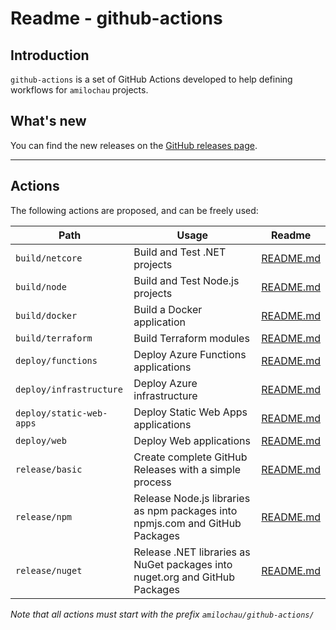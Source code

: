 # Readme - github-actions

## Introduction

`github-actions` is a set of GitHub Actions developed to help defining workflows for `amilochau` projects.

## What's new

You can find the new releases on the [GitHub releases page](https://github.com/amilochau/github-actions/releases).

---

## Actions

The following actions are proposed, and can be freely used:

| Path | Usage | Readme |
| ---- | ----- | ------ |
| `build/netcore` | Build and Test .NET projects | [README.md](./build/netcore/README.md) |
| `build/node` | Build and Test Node.js projects | [README.md](./build/node/README.md) |
| `build/docker` | Build a Docker application | [README.md](./build/docker/README.md) |
| `build/terraform` | Build Terraform modules | [README.md](./build/terraform/README.md) |
| `deploy/functions` | Deploy Azure Functions applications | [README.md](./deploy/functions/README.md) |
| `deploy/infrastructure` | Deploy Azure infrastructure | [README.md](./deploy/infrastructure/README.md) |
| `deploy/static-web-apps` | Deploy Static Web Apps applications | [README.md](./deploy/static-web-apps/README.md) |
| `deploy/web` | Deploy Web applications | [README.md](./deploy/web/README.md) |
| `release/basic` | Create complete GitHub Releases with a simple process | [README.md](./release/basic/README.md) |
| `release/npm` | Release Node.js libraries as npm packages into npmjs.com and GitHub Packages | [README.md](./release/npm/README.md) |
| `release/nuget` | Release .NET libraries as NuGet packages into nuget.org and GitHub Packages | [README.md](./release/nuget/README.md) |

*Note that all actions must start with the prefix `amilochau/github-actions/`*
